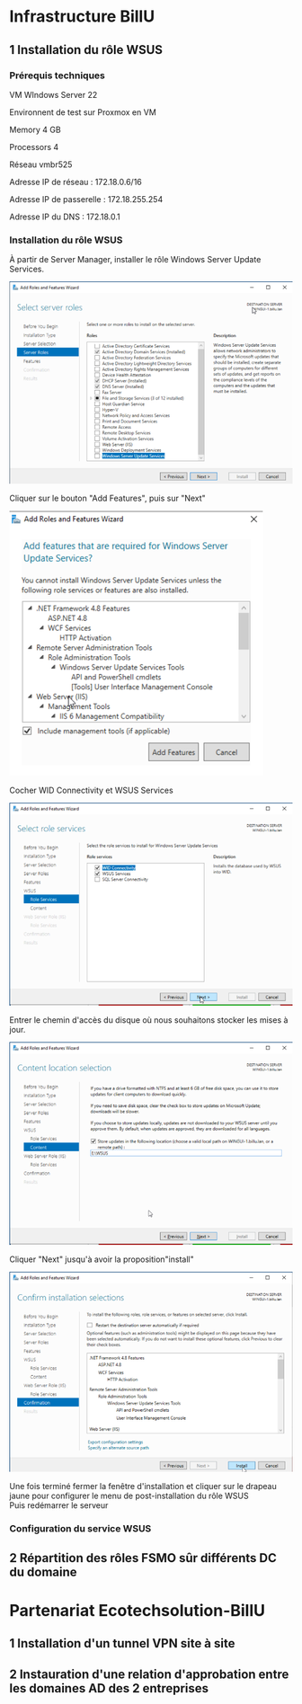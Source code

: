 # Infrastructure BillU
 
## 1 Installation du rôle WSUS 
### Prérequis techniques

VM WIndows Server 22

Environnent de test sur Proxmox en VM

Memory 4 GB

Processors 4

Réseau vmbr525

Adresse IP de réseau : 172.18.0.6/16

Adresse IP de passerelle : 172.18.255.254

Adresse IP du DNS : 172.18.0.1

### Installation du rôle WSUS
À partir de Server Manager, installer le rôle Windows Server Update Services. 
  
![](../Ressources/S08/S08WSUS-1.png)

Cliquer sur le bouton "Add Features", puis sur "Next"
  
![](../Ressources/S08/S08WSUS-2.png)

Cocher WID Connectivity et WSUS Services
  
![](../Ressources/S08/S08WSUS-3.png)
  
Entrer le chemin d'accès du disque où nous souhaitons stocker les mises à jour.  
  
![](../Ressources/S08/S08WSUS-4.png)
  
Cliquer "Next" jusqu'à avoir la proposition"install" 
  
![](../Ressources/S08/S08WSUS-5.png)

Une fois terminé fermer la fenêtre d'installation et cliquer sur le drapeau jaune pour configurer le menu de post-installation du rôle WSUS  
Puis redémarrer le serveur

### Configuration du service WSUS  


## 2 Répartition des rôles FSMO sûr différents DC du domaine

 # Partenariat Ecotechsolution-BillU
 
## 1 Installation d'un tunnel VPN site à site

## 2 Instauration d'une relation d'approbation entre les domaines AD des 2 entreprises
 
